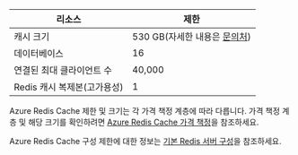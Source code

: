 | 리소스 | 제한 |
|---------------------------------------------|----------------------------------------|
| 캐시 크기 | 530 GB(자세한 내용은 [문의처](mailto:wapteams@microsoft.com?subject=Redis%20Cache%20quota%20increase)) |
| 데이터베이스 | 16 |
| 연결된 최대 클라이언트 수 | 40,000 |
| Redis 캐시 복제본(고가용성) | 1 |

Azure Redis Cache 제한 및 크기는 각 가격 책정 계층에 따라 다릅니다. 가격 책정 계층 및 해당 크기를 확인하려면 [Azure Redis Cache 가격 책정](http://azure.microsoft.com/pricing/details/cache/)을 참조하세요.

Azure Redis Cache 구성 제한에 대한 정보는 [기본 Redis 서버 구성](redis-cache/cache-configure.md#default-redis-server-configuration)을 참조하세요.

<!---HONumber=Oct15_HO1-->